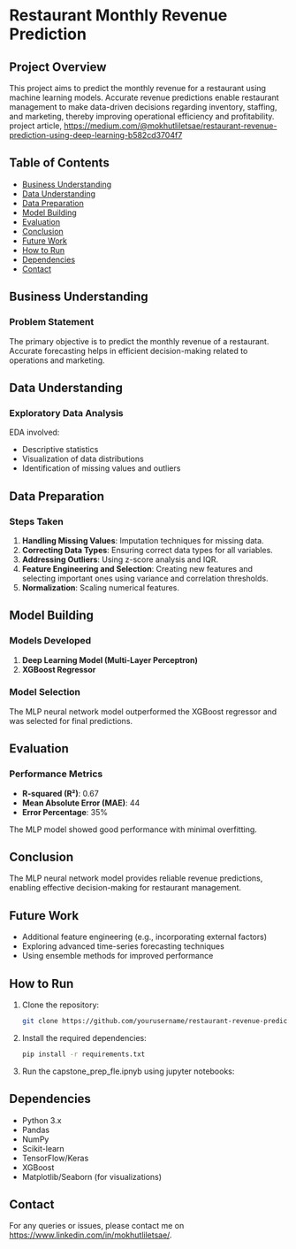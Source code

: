 # Restaurant Monthly Revenue Prediction

## Project Overview

This project aims to predict the monthly revenue for a restaurant using machine learning models. Accurate revenue predictions enable restaurant management to make data-driven decisions regarding inventory, staffing, and marketing, thereby improving operational efficiency and profitability. project article, https://medium.com/@mokhutliletsae/restaurant-revenue-prediction-using-deep-learning-b582cd3704f7

## Table of Contents

- [Business Understanding](#business-understanding)
- [Data Understanding](#data-understanding)
- [Data Preparation](#data-preparation)
- [Model Building](#model-building)
- [Evaluation](#evaluation)
- [Conclusion](#conclusion)
- [Future Work](#future-work)
- [How to Run](#how-to-run)
- [Dependencies](#dependencies)
- [Contact](#contact)

## Business Understanding

### Problem Statement
The primary objective is to predict the monthly revenue of a restaurant. Accurate forecasting helps in efficient decision-making related to operations and marketing.

## Data Understanding

### Exploratory Data Analysis
EDA involved:
- Descriptive statistics
- Visualization of data distributions
- Identification of missing values and outliers

## Data Preparation

### Steps Taken
1. **Handling Missing Values**: Imputation techniques for missing data.
2. **Correcting Data Types**: Ensuring correct data types for all variables.
3. **Addressing Outliers**: Using z-score analysis and IQR.
4. **Feature Engineering and Selection**: Creating new features and selecting important ones using variance and correlation thresholds.
5. **Normalization**: Scaling numerical features.

## Model Building

### Models Developed
1. **Deep Learning Model (Multi-Layer Perceptron)**
2. **XGBoost Regressor**

### Model Selection
The MLP neural network model outperformed the XGBoost regressor and was selected for final predictions.

## Evaluation

### Performance Metrics
- **R-squared (R²)**: 0.67
- **Mean Absolute Error (MAE)**: 44
- **Error Percentage**: 35%

The MLP model showed good performance with minimal overfitting.

## Conclusion
The MLP neural network model provides reliable revenue predictions, enabling effective decision-making for restaurant management.

## Future Work
- Additional feature engineering (e.g., incorporating external factors)
- Exploring advanced time-series forecasting techniques
- Using ensemble methods for improved performance

## How to Run

1. Clone the repository:
    ```bash
    git clone https://github.com/yourusername/restaurant-revenue-prediction.git
    ```
2. Install the required dependencies:
    ```bash
    pip install -r requirements.txt
    ```
3. Run the capstone_prep_fle.ipnyb using jupyter notebooks:

## Dependencies
- Python 3.x
- Pandas
- NumPy
- Scikit-learn
- TensorFlow/Keras
- XGBoost
- Matplotlib/Seaborn (for visualizations)

## Contact
For any queries or issues, please contact me on https://www.linkedin.com/in/mokhutliletsae/.
